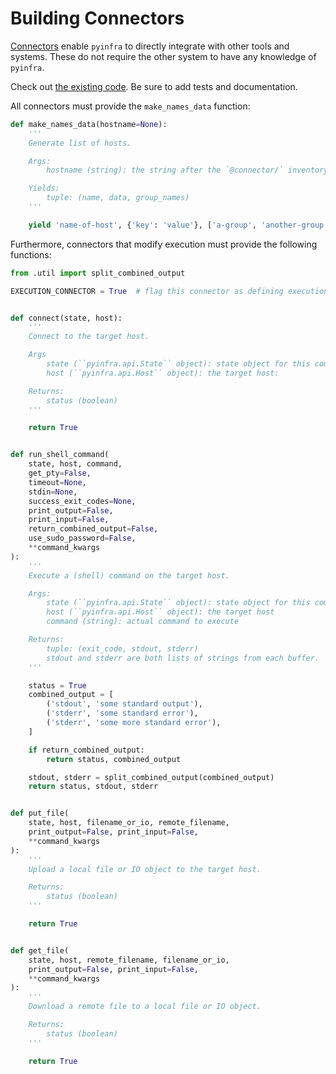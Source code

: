 # Building Connectors

[Connectors](../connectors) enable `pyinfra` to directly integrate with other tools and systems. These do not require the other system to have any knowledge of `pyinfra`.

Check out [the existing code](https://github.com/Fizzadar/pyinfra/tree/master/pyinfra/api/connectors). Be sure to add tests and documentation.

All connectors must provide the `make_names_data` function:

```py
def make_names_data(hostname=None):
    '''
    Generate list of hosts.

    Args:
        hostname (string): the string after the `@connector/` inventory name

    Yields:
        tuple: (name, data, group_names)
    '''

    yield 'name-of-host', {'key': 'value'}, ['a-group', 'another-group']
```

Furthermore, connectors that modify execution must provide the following functions:

```py
from .util import split_combined_output

EXECUTION_CONNECTOR = True  # flag this connector as defining execution


def connect(state, host):
    '''
    Connect to the target host.

    Args
        state (``pyinfra.api.State`` object): state object for this command
        host (``pyinfra.api.Host`` object): the target host:

    Returns:
        status (boolean)
    '''

    return True


def run_shell_command(
    state, host, command,
    get_pty=False,
    timeout=None,
    stdin=None,
    success_exit_codes=None,
    print_output=False,
    print_input=False,
    return_combined_output=False,
    use_sudo_password=False,
    **command_kwargs
):
    '''
    Execute a (shell) command on the target host.

    Args:
        state (``pyinfra.api.State`` object): state object for this command
        host (``pyinfra.api.Host`` object): the target host
        command (string): actual command to execute

    Returns:
        tuple: (exit_code, stdout, stderr)
        stdout and stderr are both lists of strings from each buffer.
    '''

    status = True
    combined_output = [
        ('stdout', 'some standard output'),
        ('stderr', 'some standard error'),
        ('stderr', 'some more standard error'),
    ]

    if return_combined_output:
        return status, combined_output

    stdout, stderr = split_combined_output(combined_output)
    return status, stdout, stderr


def put_file(
    state, host, filename_or_io, remote_filename,
    print_output=False, print_input=False,
    **command_kwargs
):
    '''
    Upload a local file or IO object to the target host.

    Returns:
        status (boolean)
    '''

    return True


def get_file(
    state, host, remote_filename, filename_or_io,
    print_output=False, print_input=False,
    **command_kwargs
):
    '''
    Download a remote file to a local file or IO object.

    Returns:
        status (boolean)
    '''

    return True
```
